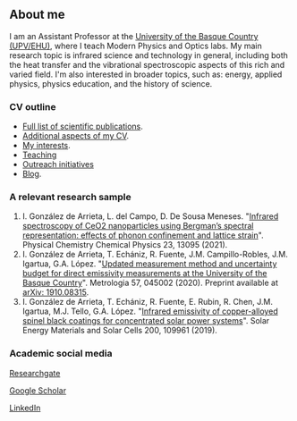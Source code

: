 ## About me

I am an Assistant Professor at the [University of the Basque Country (UPV/EHU)](https://www.ehu.eus/en/web/guest/en-home), where I teach Modern Physics and Optics labs. My main research topic is infrared science and technology in general, including both the heat transfer and the vibrational spectroscopic aspects of this rich and varied field. I'm also interested in broader topics, such as: energy, applied physics, physics education, and the history of science.

### CV outline

- [Full list of scientific publications](./list-publications.md).
- [Additional aspects of my CV](./other-cv.md).
- [My interests](./interests.md).
- [Teaching](./teaching.md)
- [Outreach initiatives](./outreach.md)
- [Blog](./blog.md).

### A relevant research sample

1. I. González de Arrieta, L. del Campo, D. De Sousa Meneses. "[Infrared spectroscopy of CeO2 nanoparticles using Bergman’s spectral representation: effects of phonon confinement and lattice strain](https://doi.org/10.1039/D1CP01259B)". Physical Chemistry Chemical Physics 23, 13095 (2021).
2. I. González de Arrieta, T. Echániz, R. Fuente, J.M. Campillo-Robles, J.M. Igartua, G.A. López. "[Updated measurement method and uncertainty budget for direct emissivity measurements at the University of the Basque Country](https://doi.org/10.1088/1681-7575/ab84ff)". Metrologia 57, 045002 (2020). Preprint available at [arXiv: 1910.08315](https://arxiv.org/abs/1910.08315).
3. I. González de Arrieta, T. Echániz, R. Fuente, E. Rubin, R. Chen, J.M. Igartua, M.J. Tello, G.A. López. "[Infrared emissivity of copper-alloyed spinel black coatings for concentrated solar power systems](https://doi.org/10.1016/j.solmat.2019.109961)". Solar Energy Materials and Solar Cells 200, 109961 (2019).

### Academic social media

[Researchgate](https://www.researchgate.net/profile/Inigo_Gonzalez_De_Arrieta)

[Google Scholar](https://scholar.google.com/citations?user=oRvyMOgAAAAJ&hl=en)

[LinkedIn](https://www.linkedin.com/in/inigo-gonzalez-de-arrieta/)
